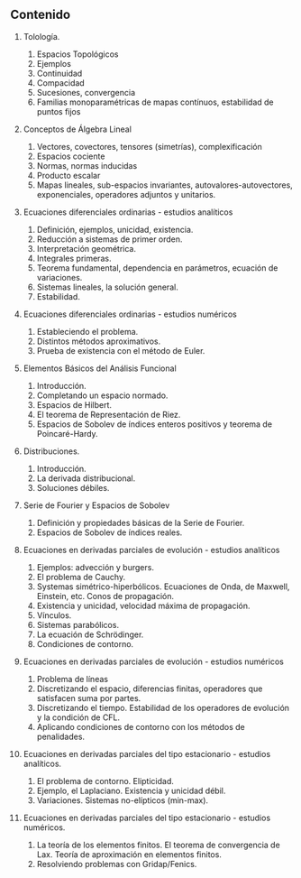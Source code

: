 ## Contenido

1. Tolología.
   1. Espacios Topológicos
   2. Ejemplos
   3. Continuidad
   4. Compacidad
   5. Sucesiones, convergencia
   6. Familias monoparamétricas de mapas contínuos, estabilidad de puntos fijos

2. Conceptos de Álgebra Lineal
   1. Vectores, covectores, tensores (simetrías), complexificación
   2. Espacios cociente
   3. Normas, normas inducidas
   4. Producto escalar
   5. Mapas lineales, sub-espacios invariantes, autovalores-autovectores, exponenciales, operadores adjuntos y unitarios.
3. Ecuaciones diferenciales ordinarias - estudios analíticos
   1. Definición, ejemplos, unicidad, existencia.
   2. Reducción a sistemas de primer orden.
   3. Interpretación geométrica.
   4. Integrales primeras.
   5. Teorema fundamental, dependencia en parámetros, ecuación de variaciones.
   6. Sistemas lineales, la solución general.
   7. Estabilidad.
4. Ecuaciones diferenciales ordinarias - estudios numéricos
   1. Estableciendo el problema. 
   2. Distintos métodos aproximativos. 
   3. Prueba de existencia con el método de Euler. 
5. Elementos Básicos del Análisis Funcional
   1. Introducción.
   2. Completando un espacio normado. 
   3. Espacios de Hilbert.
   4. El teorema de Representación de Riez.
   5. Espacios de Sobolev de índices enteros positivos y teorema de Poincaré-Hardy.
6. Distribuciones.
   1. Introducción.
   2. La derivada distribucional.
   3. Soluciones débiles.
7. Serie de Fourier y Espacios de Sobolev
   1. Definición y propiedades básicas de la Serie de Fourier.
   2. Espacios de Sobolev de índices reales.
8. Ecuaciones en derivadas parciales de evolución - estudios analíticos
   1. Ejemplos: advección y burgers.
   2. El problema de Cauchy.
   3. Systemas simétrico-hiperbólicos. Ecuaciones de Onda, de Maxwell, Einstein, etc. Conos de propagación.
   4. Existencia y unicidad, velocidad máxima de propagación.
   5. Vínculos.
   6. Sistemas parabólicos.
   7. La ecuación de Schrödinger.
   8. Condiciones de contorno.
9. Ecuaciones en derivadas parciales de evolución - estudios numéricos
   1.  Problema de líneas
   2.  Discretizando el espacio, diferencias finitas, operadores que satisfacen suma por partes.
   3.  Discretizando el tiempo. Estabilidad de los operadores de evolución y la condición de CFL.
   4.  Aplicando condiciones de contorno con los métodos de penalidades.
10. Ecuaciones en derivadas parciales del tipo estacionario - estudios analíticos.
    1. El problema de contorno. Elipticidad.
    2. Ejemplo, el Laplaciano. Existencia y unicidad débil.
    3. Variaciones. Sistemas no-elípticos (min-max).
11. Ecuaciones en derivadas parciales del tipo estacionario - estudios numéricos.
    1. La teoría de los elementos finitos. El teorema de convergencia de Lax. Teoría de aproximación en elementos finitos. 
    2. Resolviendo problemas con Gridap/Fenics.
    